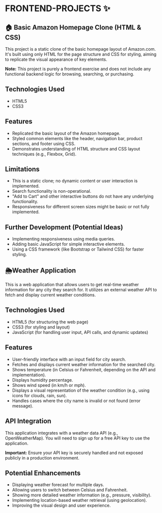 # FRONTEND-PROJECTS ✨

## 🏠 Basic Amazon Homepage Clone (HTML & CSS)

This project is a static clone of the basic homepage layout of Amazon.com. It's built using only HTML for the page structure and CSS for styling, aiming to replicate the visual appearance of key elements.

**Note:** This project is purely a frontend exercise and does not include any functional backend logic for browsing, searching, or purchasing.

## Technologies Used

* HTML5
* CSS3

## Features

* Replicated the basic layout of the Amazon homepage.
* Styled common elements like the header, navigation bar, product sections, and footer using CSS.
* Demonstrates understanding of HTML structure and CSS layout techniques (e.g., Flexbox, Grid).

## Limitations

* This is a static clone; no dynamic content or user interaction is implemented.
* Search functionality is non-operational.
* "Add to Cart" and other interactive buttons do not have any underlying functionality.
* Responsiveness for different screen sizes might be basic or not fully implemented.

## Further Development (Potential Ideas)

* Implementing responsiveness using media queries.
* Adding basic JavaScript for simple interactive elements.
* Using a CSS framework (like Bootstrap or Tailwind CSS) for faster styling.





## 🌦️Weather Application

This is a web application that allows users to get real-time weather information for any city they search for. It utilizes an external weather API to fetch and display current weather conditions.

## Technologies Used

* HTML5 (for structuring the web page)
* CSS3 (for styling and layout)
* JavaScript (for handling user input, API calls, and dynamic updates)

## Features

* User-friendly interface with an input field for city search.
* Fetches and displays current weather information for the searched city.
* Shows temperature (in Celsius or Fahrenheit, depending on the API and implementation).
* Displays humidity percentage.
* Shows wind speed (in km/h or mph).
* Displays a visual representation of the weather condition (e.g., using icons for clouds, rain, sun).
* Handles cases where the city name is invalid or not found (error message).

## API Integration

This application integrates with a weather data API (e.g., OpenWeatherMap). You will need to sign up for a free API key to use the application.

**Important:** Ensure your API key is securely handled and not exposed publicly in a production environment.

## Potential Enhancements

* Displaying weather forecast for multiple days.
* Allowing users to switch between Celsius and Fahrenheit.
* Showing more detailed weather information (e.g., pressure, visibility).
* Implementing location-based weather retrieval (using geolocation).
* Improving the visual design and user experience.
